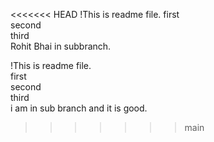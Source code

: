<<<<<<< HEAD
!This is readme file.
first      
second     
third      
Rohit Bhai in subbranch.

!This is readme file.  
first   
second   
third    
i am in sub branch and it is good.
>>>>>>> main
